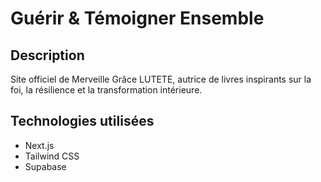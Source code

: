 # Guérir & Témoigner Ensemble

## Description

Site officiel de Merveille Grâce LUTETE, autrice de livres inspirants sur la foi, la résilience et la transformation intérieure.

## Technologies utilisées

- Next.js
- Tailwind CSS
- Supabase

